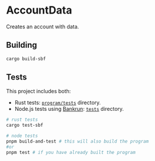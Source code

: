 # AccountData

Creates an account with data.

## Building
 
```sh
cargo build-sbf

```
## Tests

This project includes both:
- Rust tests: [`program/tests`](/program/tests) directory.
- Node.js tests using [Bankrun](https://kevinheavey.github.io/solana-bankrun/): [`tests`](/tests) directory.

```sh
# rust tests
cargo test-sbf 

# node tests
pnpm build-and-test # this will also build the program
#or 
pnpm test # if you have already built the program
```

